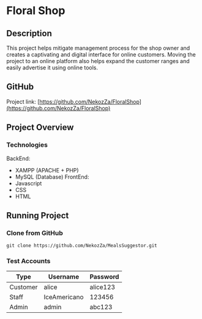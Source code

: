 # Floral Shop
## Description
This project helps mitigate management process for the shop owner and creates a captivating and digital interface for online customers. Moving the project to an online platform also helps expand the customer ranges and easily advertise it using online tools.
## GitHub
Project link: [https://github.com/NekozZa/FloralShop](https://github.com/NekozZa/FloralShop)
## Project Overview
### Technologies
BackEnd:
- XAMPP (APACHE + PHP)
- MySQL (Database)
FrontEnd:
- Javascript
- CSS
- HTML
## Running Project
### Clone from GitHub
```
git clone https://github.com/NekozZa/MealsSuggestor.git
```
### Test Accounts
| Type | Username | Password |
| --- | --- | --- |
| Customer | alice | alice123 |
| Staff | IceAmericano | 123456 |
| Admin | admin | abc123 |
